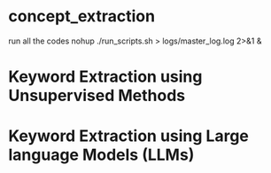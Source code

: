 # concept_extraction
run all the codes
nohup ./run_scripts.sh > logs/master_log.log 2>&1 &
# Keyword Extraction using Unsupervised Methods


# Keyword Extraction using Large language Models (LLMs)

